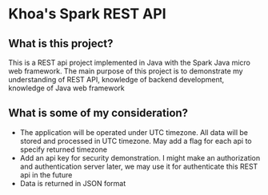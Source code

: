 # Khoa's Spark REST API

## What is this project?
This is a REST api project implemented in Java with the Spark Java micro web framework. The main purpose of this project is to 
demonstrate my understanding of REST API, knowledge of backend development, knowledge of Java web framework

## What is some of my consideration?
- The application will be operated under UTC timezone. All data will be stored and processed in UTC timezone. May add a flag for each
api to specify returned timezone
- Add an api key for security demonstration. I might make an authorization and authentication server later, we may use it for
authenticate this REST api in the future
- Data is returned in JSON format